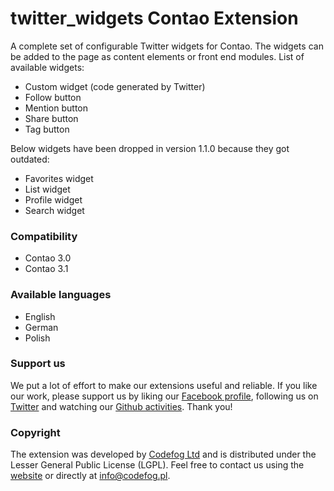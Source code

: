 twitter_widgets Contao Extension
================================

A complete set of configurable Twitter widgets for Contao. The widgets can be added to the page as content elements or front end modules. List of available widgets:
- Custom widget (code generated by Twitter)
- Follow button
- Mention button
- Share button
- Tag button

Below widgets have been dropped in version 1.1.0 because they got outdated:
- Favorites widget
- List widget
- Profile widget
- Search widget

### Compatibility
- Contao 3.0
- Contao 3.1

### Available languages
- English
- German
- Polish

### Support us
We put a lot of effort to make our extensions useful and reliable. If you like our work, please support us by liking our [Facebook profile](http://facebook.com/Codefog), following us on [Twitter](https://twitter.com/codefog) and watching our [Github activities](http://github.com/codefog). Thank you!

### Copyright
The extension was developed by [Codefog Ltd](http://codefog.pl) and is distributed under the Lesser General Public License (LGPL). Feel free to contact us using the [website](http://codefog.pl) or directly at info@codefog.pl.